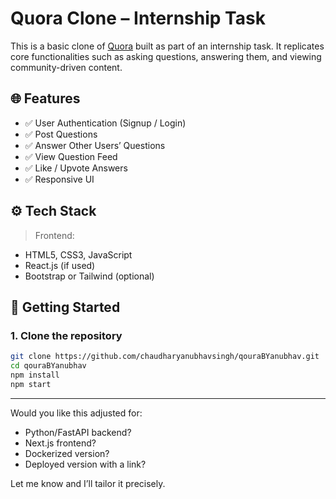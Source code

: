 # Quora Clone – Internship Task

This is a basic clone of [Quora](https://www.quora.com/) built as part of an internship task. It replicates core functionalities such as asking questions, answering them, and viewing community-driven content.

## 🌐 Features

- ✅ User Authentication (Signup / Login)
- ✅ Post Questions
- ✅ Answer Other Users’ Questions
- ✅ View Question Feed
- ✅ Like / Upvote Answers
- ✅ Responsive UI

## ⚙️ Tech Stack

> Frontend:
- HTML5, CSS3, JavaScript
- React.js (if used)
- Bootstrap or Tailwind (optional)


## 🚀 Getting Started

### 1. Clone the repository

```bash
git clone https://github.com/chaudharyanubhavsingh/qouraBYanubhav.git
cd qouraBYanubhav
npm install
npm start

```

---

Would you like this adjusted for:
- Python/FastAPI backend?
- Next.js frontend?
- Dockerized version?
- Deployed version with a link?

Let me know and I’ll tailor it precisely.

